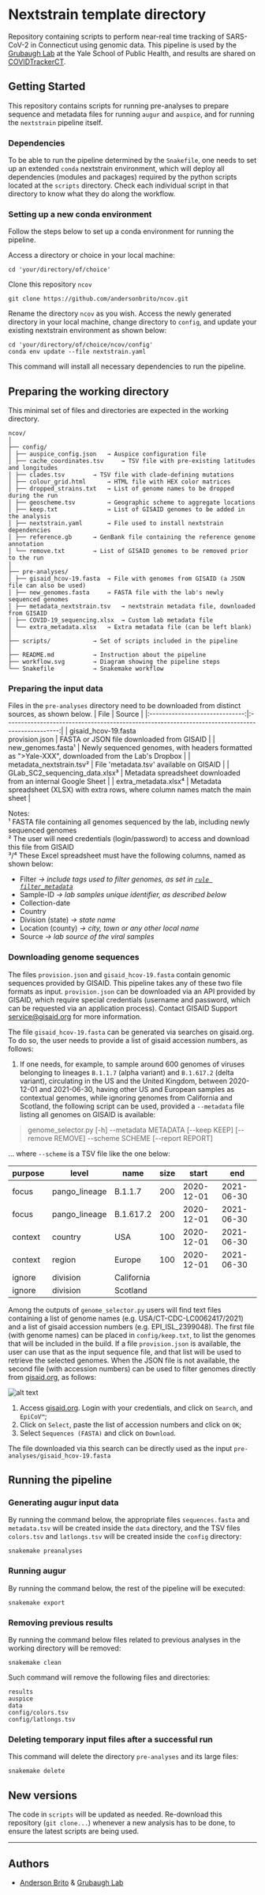 # Nextstrain template directory

Repository containing scripts to perform near-real time tracking of SARS-CoV-2 in Connecticut using genomic data. This pipeline is used by the [Grubaugh Lab](grubaughlab.com) at the Yale School of Public Health, and results are shared on [COVIDTrackerCT](covidtrackerct.com).


## Getting Started

This repository contains scripts for running pre-analyses to prepare sequence and metadata files for running `augur` and `auspice`, and for running the `nextstrain` pipeline itself.


### Dependencies

To be able to run the pipeline determined by the `Snakefile`, one needs to set up an extended `conda` nextstrain environment, which will deploy all dependencies (modules and packages) required by the python scripts located at the `scripts` directory. Check each individual script in that directory to know what they do along the workflow.


### Setting up a new conda environment

Follow the steps below to set up a conda environment for running the pipeline.

Access a directory or choice in your local machine:
```
cd 'your/directory/of/choice'
```

Clone this repository `ncov`
```
git clone https://github.com/andersonbrito/ncov.git
```

Rename the directory `ncov` as you wish. Access the newly generated directory in your local machine, change directory to `config`, and update your existing nextstrain environment as shown below:
```
cd 'your/directory/of/choice/ncov/config'
conda env update --file nextstrain.yaml
```

This command will install all necessary dependencies to run the pipeline.


## Preparing the working directory

This minimal set of files and directories are expected in the working directory.

```
ncov/
│
├── config/
│ ├── auspice_config.json	→ Auspice configuration file
│ ├── cache_coordinates.tsv 	→ TSV file with pre-existing latitudes and longitudes
│ ├── clades.tsv 		→ TSV file with clade-defining mutations
│ ├── colour_grid.html 	  	→ HTML file with HEX color matrices
│ ├── dropped_strains.txt	→ List of genome names to be dropped during the run
│ ├── geoscheme.tsv 		→ Geographic scheme to aggregate locations
│ ├── keep.txt 		    	→ List of GISAID genomes to be added in the analysis
│ ├── nextstrain.yaml 		→ File used to install nextstrain dependencies
│ ├── reference.gb 		→ GenBank file containing the reference genome annotation
│ └── remove.txt 		→ List of GISAID genomes to be removed prior to the run
│
├── pre-analyses/
│ ├── gisaid_hcov-19.fasta 	→ File with genomes from GISAID (a JSON file can also be used)
│ ├── new_genomes.fasta 	→ FASTA file with the lab's newly sequenced genomes
│ ├── metadata_nextstrain.tsv	→ nextstrain metadata file, downloaded from GISAID
│ ├── COVID-19_sequencing.xlsx 	→ Custom lab metadata file
│ └── extra_metadata.xlsx	→ Extra metadata file (can be left blank)
│
├── scripts/			→ Set of scripts included in the pipeline
│
├── README.md			→ Instruction about the pipeline
├── workflow.svg		→ Diagram showing the pipeline steps
└── Snakefile			→ Snakemake workflow
```


### Preparing the input data

Files in the `pre-analyses` directory need to be downloaded from distinct sources, as shown below.
|              File              |                                              Source                                             |
|:------------------------------:|:-----------------------------------------------------------------------------------------------:|
| gisaid_hcov-19.fasta<br />provision.json |         FASTA or JSON file downloaded from GISAID        |
|        new_genomes.fasta¹       | Newly sequenced genomes, with headers formatted as ">Yale-XXX", downloaded from the Lab's Dropbox |
| metadata_nextstrain.tsv² | File 'metadata.tsv' available on GISAID |
|    GLab_SC2_sequencing_data.xlsx³    |                     Metadata spreadsheet downloaded from an internal Google Sheet                    |
|    extra_metadata.xlsx⁴    |                     Metadata spreadsheet (XLSX) with extra rows, where column names match the main sheet                    |


Notes:<br />
¹ FASTA file containing all genomes sequenced by the lab, including newly sequenced genomes<br />
² The user will need credentials (login/password) to access and download this file from GISAID<br />
³/⁴ These Excel spreadsheet must have the following columns, named as shown below:<br />

- Filter *→ include tags used to filter genomes, as set in [`rule filter_metadata`](https://github.com/grubaughlab/ncov/blob/master/Snakefile#L102)*
- Sample-ID *→ lab samples unique identifier, as described below*
- Collection-date
- Country
- Division (state)  *→ state name*
- Location (county)  *→ city, town or any other local name*
- Source *→ lab source of the viral samples*


### Downloading genome sequences

The files `provision.json` and  `gisaid_hcov-19.fasta` contain genomic sequences provided by GISAID. This pipeline takes any of these two file formats as input. `provision.json` can be downloaded via an API provided by GISAID, which require special credentials (username and password, which can be requested via an application process). Contact GISAID Support <service@gisaid.org> for more information.

The file `gisaid_hcov-19.fasta` can be generated via searches on gisaid.org. To do so, the user needs to provide a list of gisaid accession numbers, as follows:

1. If one needs, for example, to sample around 600 genomes of viruses belonging to lineages `B.1.1.7` (alpha variant) and `B.1.617.2` (delta variant), circulating in the US and the United Kingdom, between 2020-12-01 and 2021-06-30, having other US and European samples as contextual genomes, while ignoring genomes from California and Scotland, the following script can be used, provided a `--metadata` file listing all genomes on GISAID is available:

> genome_selector.py [-h] --metadata METADATA [--keep KEEP] [--remove REMOVE] --scheme SCHEME [--report REPORT]

... where `--scheme` is a TSV file like the one below:

|purpose|level        |name      |size|start     |end       |
|-------|-------------|----------|----|----------|----------|
|focus  |pango_lineage|B.1.1.7   |200 |2020-12-01|2021-06-30|
|focus  |pango_lineage|B.1.617.2 |200 |2020-12-01|2021-06-30|
|context|country      |USA       |100 |2020-12-01|2021-06-30|
|context|region       |Europe    |100 |2020-12-01|2021-06-30|
|ignore |division     |California|    |          |          |
|ignore |division     |Scotland  |    |          |          |


Among the outputs of `genome_selector.py` users will find text files containing a list of genome names (e.g. USA/CT-CDC-LC0062417/2021) and a list of gisaid accession numbers (e.g. EPI_ISL_2399048). The first file (with genome names) can be placed in `config/keep.txt`, to list the genomes that will be included in the build. If a file `provision.json` is available, the user can use that as the input sequence file, and that list will be used to retrieve the selected genomes. When the JSON file is not available, the second file (with accession numbers) can be used to filter genomes directly from [gisaid.org](gisaid.org), as follows:

![alt text](https://github.com/grubaughlab/ncov/blob/master/gisaid_download.png?raw=true)

1. Access [gisaid.org](gisaid.org). Login with your credentials, and click on `Search`, and `EpiCoV™`;
2. Click on `Select`, paste the list of accession numbers and click on `OK`;
3. Select `Sequences (FASTA)` and click on `Download`.

The file downloaded via this search can be directly used as the input `pre-analyses/gisaid_hcov-19.fasta`

## Running the pipeline

### Generating augur input data

By running the command below, the appropriate files `sequences.fasta` and `metadata.tsv` will be created inside the `data` directory, and the TSV files `colors.tsv` and `latlongs.tsv` will be created inside the `config` directory:

```
snakemake preanalyses
```

### Running augur

By running the command below, the rest of the pipeline will be executed:
```
snakemake export
```

### Removing previous results

By running the command below files related to previous analyses in the working directory will be removed:
```
snakemake clean
```

Such command will remove the following files and directories:
```
results
auspice
data
config/colors.tsv
config/latlongs.tsv
```

### Deleting temporary input files after a successful run

This command will delete the directory `pre-analyses` and its large files:
```
snakemake delete
```


## New versions

The code in `scripts` will be updated as needed. Re-download this repository (`git clone...`) whenever a new analysis has to be done, to ensure the latest scripts are being used.

---
## Authors

* [Anderson Brito](https://andersonbrito.github.io/) & [Grubaugh Lab](http://grubaughlab.com/team/)
